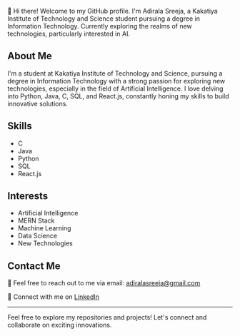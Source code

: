 👋 Hi there! Welcome to my GitHub profile. I'm Adirala Sreeja, a Kakatiya Institute of Technology and Science student pursuing a degree in Information Technology. Currently exploring the realms of new technologies, particularly interested in AI.

## About Me

I'm a student at Kakatiya Institute of Technology and Science, pursuing a degree in Information Technology with a strong passion for exploring new technologies, especially in the field of Artificial Intelligence. I love delving into Python, Java, C, SQL, and React.js, constantly honing my skills to build innovative solutions.

## Skills

- C
- Java
- Python
- SQL
- React.js

## Interests

- Artificial Intelligence
- MERN Stack
- Machine Learning
- Data Science
- New Technologies

## Contact Me

📧 Feel free to reach out to me via email: adiralasreeja@gmail.com

🔗 Connect with me on [LinkedIn](www.linkedin.com/in/sreejaadirala)

---

Feel free to explore my repositories and projects! Let's connect and collaborate on exciting innovations.
